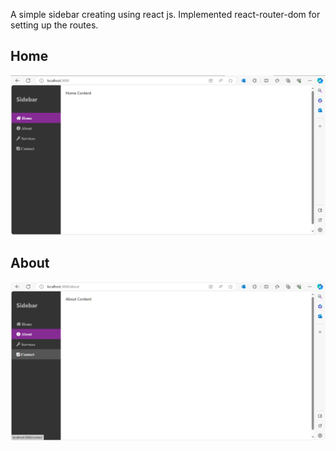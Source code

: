 A simple sidebar creating using react js.
Implemented react-router-dom for setting up the routes.

<h2>Home </h2>

![Home](./ss.png)

<h2>About </h2>

![About](./ss2.png)